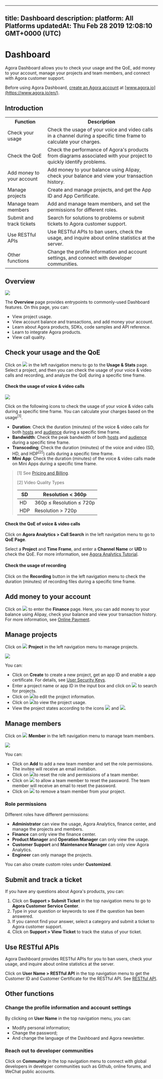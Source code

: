 
---
title: Dashboard
description: 
platform: All Platforms
updatedAt: Thu Feb 28 2019 12:08:10 GMT+0000 (UTC)
---
# Dashboard
Agora Dashboard allows you to check your usage and the QoE, add money to your account, manage your projects and team members, and connect with Agora customer support.

Before using Agora Dashboard, [create an Agora account](../../en/Agora%20Platform/sign_in_and_sign_up.md) at [www.agora.io](https://www.agora.io/en/).

## Introduction

<table>
<tr>
<th>Function</th>
<th>Description</th>
</tr>
<tr>
<td>Check your usage</td>
<td>Check the usage of your voice and video calls in a channel during a specific time frame to calculate your charges.</td>
</tr>
<tr>
<td>Check the QoE</td>
<td>Check the performance of Agora's products from diagrams associated with your project to quickly identify problems.</td>
</tr>
<tr>
<td>Add money to your account</td>
<td>Add money to your balance using Alipay, check your balance and view your transaction history.</td>
</tr>
<tr>
<td>Manage projects</td>
<td>Create and manage projects, and get the App ID and App Certificate.</td>
</tr>
<tr>
<td>Manage team members</td>
<td>Add and manage team members, and set the permissions for different roles.</td>
</tr>
<tr>
<td>Submit and track tickets</td>
<td>Search for solutions to problems or submit tickets to Agora customer support.</td>
</tr>
<tr>
<td>Use RESTful APIs</td>
<td>Use RESTful APIs to ban users, check the usage, and inquire about online statistics at the server.</td>
</tr>
<tr>
<td>Other functions</td>
<td>Change the profile information and account settings, and connect with developer communities.</td>
</tr>
</table>

## Overview

![](https://web-cdn.agora.io/docs-files/1551353882782)

The **Overview** page provides entrypoints to commonly-used Dashboard features. On this page, you can:

- View project usage.
- View account balance and transactions, and add money your account.
- Learn about Agora products, SDKs, code samples and API reference.
- Learn to integrate Agora products.
- View call quality.

## Check your usage and the QoE

Click on ![](https://web-cdn.agora.io/docs-files/1551260936285) in the left navigation menu to go to the **Usage & Stats** page. Select a project, and then you can check the usage of your voice & video calls and recording, and analyze the QoE during a specific time frame. 

#### Check the usage of voice & video calls

![](https://web-cdn.agora.io/docs-files/1551354077719)

Click on the following icons to check the usage of your voice & video calls during a specific time frame. You can calculate your charges based on the usage<sup>[1]</sup>.

- **Duration**: Check the duration (minutes) of the voice & video calls for both [hosts](../../en/Agora%20Platform/terms.md) and [audience](../../en/Agora%20Platform/terms.md) during a specific time frame.
- **Bandwidth**: Check the peak bandwidth of both [hosts](../../en/Agora%20Platform/terms.md) and [audience](../../en/Agora%20Platform/terms.md) during a specific time frame.
- **Transcoding**: Check the duration (minutes) of the voice and video (SD, HD, and HDP<sup>[2]</sup>) calls during a specific time frame.
- **Mini App**: Check the duration (minutes) of the voice & video calls made on Mini Apps during a specific time frame.

> [1] See [Pricing and Billing](https://docs.agora.io/en/Agora%20Platform/billing_faq).
>
> [2] Video Quality Types
>
> | SD | Resolution < 360p              |
> |------|----------------------------------|
> | HD | 360p ≤ Resolution ≤ 720p |
> | HDP | Resolution > 720p             |

#### Check the QoE of voice & video calls

Click on **Agora Analytics > Call Search** in the left navigation menu to go to **QoE Page**.

Select a **Project** and **Time Frame**, and enter a **Channel Name** or **UID** to check the QoE. For more information, see [Agora Analytics Tutorial](../../en/Agora%20Platform/aa_guide.md).

#### Check the usage of recording

Click on the **Recording** button in the left navigation menu to check the duration (minutes) of recording files during a specific time frame.

## Add money to your account

Click on ![](https://web-cdn.agora.io/docs-files/1551350477096) to enter the **Finance** page. Here, you can add money to your balance using Alipay, check your balance and view your transaction history. For more information, see [Online Payment](../../en/Agora%20Platform/online_payment.md).

## Manage projects

Click on ![](https://web-cdn.agora.io/docs-files/1551254998344) **Project** in the left navigation menu to manage projects.

![](https://web-cdn.agora.io/docs-files/1551257409179)

You can: 

- Click on **Create** to create a new project, get an app ID and enable a app certificate. For details, see [User Security Keys](../../en/Interactive%20Broadcast/token.md).
- Enter a project name or app ID in the input box and click on ![](https://web-cdn.agora.io/docs-files/1551255111208) to search for projects.
- Click on ![](https://web-cdn.agora.io/docs-files/1551255135678)to edit the project information.
- Click on ![](https://web-cdn.agora.io/docs-files/1551255151708)to view the project usage.
- View the project states according to the icons ![](https://web-cdn.agora.io/docs-files/1551255188685) and ![](https://web-cdn.agora.io/docs-files/1551255166718).

## Manage members

Click on ![](https://web-cdn.agora.io/docs-files/1551255228096) **Member** in the left navigation menu to manage team members.

![](https://web-cdn.agora.io/docs-files/1551257470398)

You can:

- Click on **Add** to add a new team member and set the role permissions. The invitee will receive an email invitation.
- Click on ![](https://web-cdn.agora.io/docs-files/1551255422216)to reset the role and permissions of a team member.
- Click on ![](https://web-cdn.agora.io/docs-files/1551255494008) to allow a team member to reset the password. The team member will receive an email to reset the password.
- Click on ![](https://web-cdn.agora.io/docs-files/1551255516590) to remove a team member from your project.

### Role permissions

Different roles have different permissions:

- **Administrator** can view the usage, Agora Analytics, finance center, and manage the projects and members.
- **Finance** can only view the finance center.
- **Product Manager** and **Operation Manager** can only view the usage.
- **Customer Support** and **Maintenance Manager** can only view Agora Analytics.
- **Engineer** can only manage the projects.

You can also create custom roles under **Customized**.

## Submit and track a ticket

If you have any questions about Agora's products, you can: 

1. Click on **Support > Submit Ticket** in the top navigation menu to go to **Agora Customer Service Center**.
2. Type in your question or keywords to see if the question has been answered.
3. If you cannot find your answer, select a category and submit a ticket to Agora customer support.
4. Click on **Support > View Ticket** to track the status of your ticket.

## Use RESTful APIs

Agora Dashboard provides RESTful APIs for you to ban users, check your usage, and inquire about online statistics at the server. 

Click on **User Name > RESTful API** in the top navigation menu to get the Customer ID and Customer Certificate for the RESTful API. See [RESTful API](../../en/Agora%20Platform/dashboard_restful_live.md).

## Other functions

### Change the profile information and account settings

By clicking on **User Name** in the top navigation menu, you can:
* Modify personal information;
* Change the password;
* And change the language of the Dashboard and Agora newsletter.

### Reach out to developer communities

Click on **Community** in the top navigation menu to connect with global developers in developer communities such as Github, online forums, and WeChat public accounts.
